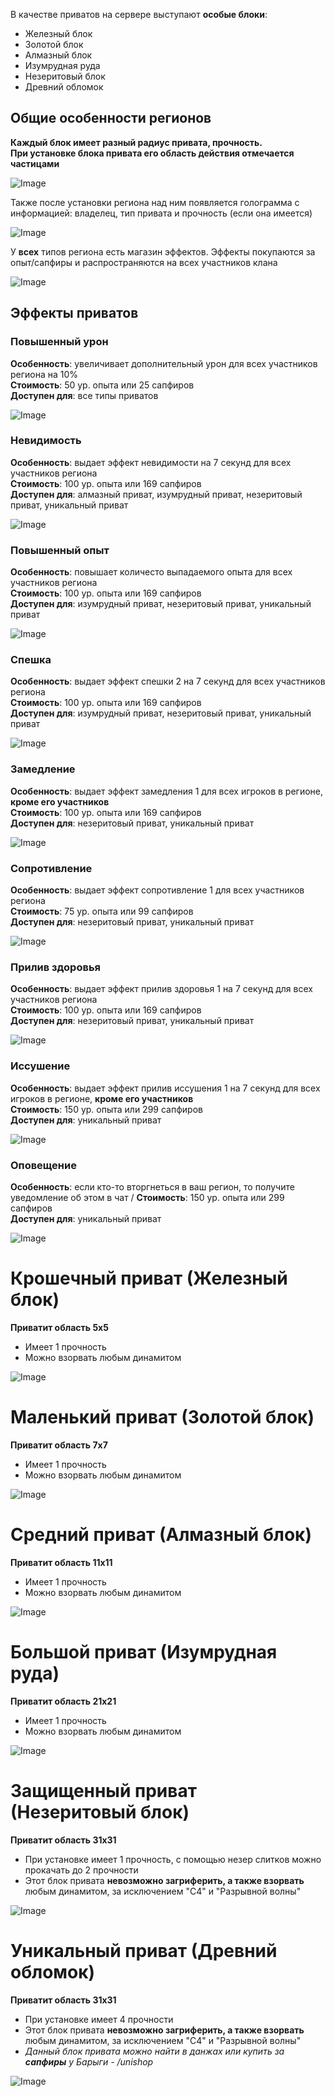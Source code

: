 В качестве приватов на сервере выступают **особые блоки**: 
* Железный блок 
* Золотой блок 
* Алмазный блок 
* Изумрудная руда 
* Незеритовый блок 
* Древний обломок 

## Общие особенности регионов
**Каждый блок имеет разный радиус привата, прочность.**\
**При установке блока привата его область действия отмечается частицами**

![Image](https://github.com/Ghuadg/wiki/blob/master/docs/lite-anarchy/Общие%20сведения/assets/рг.png?raw=true)

Также после установки региона над ним появляется голограмма с информацией: владелец, тип привата и прочность (если она имеется)

![Image](https://github.com/Ghuadg/wiki/blob/master/docs/lite-anarchy/Общие%20сведения/assets/рг2.png?raw=true)

У **всех** типов региона есть магазин эффектов. Эффекты покупаются за опыт/сапфиры и распространяются на всех участников клана

![Image](https://github.com/Ghuadg/wiki/blob/master/docs/lite-anarchy/Общие%20сведения/assets/рг3.png?raw=true)

## Эффекты приватов

### Повышенный урон
**Особенность**: увеличивает дополнительный урон для всех участников региона на 10% \
**Стоимость**: 50 ур. опыта или 25 сапфиров \
**Доступен для**: все типы приватов 

![Image](https://github.com/Ghuadg/wiki/blob/master/docs/lite-anarchy/Общие%20сведения/assets/rg_effect1.png?raw=true)

### Невидимость
**Особенность**: выдает эффект невидимости на 7 секунд для всех участников региона \
**Стоимость**: 100 ур. опыта или 169 сапфиров \
**Доступен для**: алмазный приват, изумрудный приват, незеритовый приват, уникальный приват

![Image](https://github.com/Ghuadg/wiki/blob/master/docs/lite-anarchy/Общие%20сведения/assets/rg_effect2.png?raw=true)

### Повышенный опыт
**Особенность**: повышает количесто выпадаемого опыта для всех участников региона \
**Стоимость**: 100 ур. опыта или 169 сапфиров \
**Доступен для**: изумрудный приват, незеритовый приват, уникальный приват

![Image](https://github.com/Ghuadg/wiki/blob/master/docs/lite-anarchy/Общие%20сведения/assets/rg_effect3.png?raw=true)

### Спешка
**Особенность**: выдает эффект спешки 2 на 7 секунд для всех участников региона \
**Стоимость**: 100 ур. опыта или 169 сапфиров \
**Доступен для**: изумрудный приват, незеритовый приват, уникальный приват

![Image](https://github.com/Ghuadg/wiki/blob/master/docs/lite-anarchy/Общие%20сведения/assets/rg_effect4.png?raw=true)

### Замедление
**Особенность**: выдает эффект замедления 1 для всех игроков в регионе, **кроме его участников** \
**Стоимость**: 100 ур. опыта или 169 сапфиров \
**Доступен для**: незеритовый приват, уникальный приват

![Image](https://github.com/Ghuadg/wiki/blob/master/docs/lite-anarchy/Общие%20сведения/assets/rg_effect5.png?raw=true)

### Сопротивление
**Особенность**: выдает эффект сопротивление 1 для всех участников региона \
**Стоимость**: 75 ур. опыта или 99 сапфиров \
**Доступен для**: незеритовый приват, уникальный приват

![Image](https://github.com/Ghuadg/wiki/blob/master/docs/lite-anarchy/Общие%20сведения/assets/rg_effect6.png?raw=true)

### Прилив здоровья
**Особенность**: выдает эффект прилив здоровья 1 на 7 секунд для всех участников региона \
**Стоимость**: 100 ур. опыта или 169 сапфиров \
**Доступен для**: незеритовый приват, уникальный приват

![Image](https://github.com/Ghuadg/wiki/blob/master/docs/lite-anarchy/Общие%20сведения/assets/rg_effect7.png?raw=true)

### Иссушение
**Особенность**: выдает эффект прилив иссушения 1 на 7 секунд для всех игроков в регионе, **кроме его участников** \
**Стоимость**: 150 ур. опыта или 299 сапфиров \
**Доступен для**: уникальный приват

![Image](https://github.com/Ghuadg/wiki/blob/master/docs/lite-anarchy/Общие%20сведения/assets/rg_effect8.png?raw=true)

### Оповещение
**Особенность**: если кто-то вторгнеться в ваш регион, то получите уведомление об этом в чат /
**Стоимость**: 150 ур. опыта или 299 сапфиров \
**Доступен для**: уникальный приват

![Image](https://github.com/Ghuadg/wiki/blob/master/docs/lite-anarchy/Общие%20сведения/assets/rg_effect9.png?raw=true)

# Крошечный приват (Железный блок)

**Приватит область 5х5**
* Имеет 1 прочность 
* Можно взорвать любым динамитом

![Image](https://github.com/Ghuadg/wiki/blob/master/docs/lite-anarchy/Общие%20сведения/assets/block_rg1.png?raw=true)

# Маленький приват (Золотой блок)

**Приватит область 7х7**
* Имеет 1 прочность 
* Можно взорвать любым динамитом

![Image](https://github.com/Ghuadg/wiki/blob/master/docs/lite-anarchy/Общие%20сведения/assets/block_rg2.png?raw=true)

# Средний приват (Алмазный блок)

**Приватит область 11х11**
* Имеет 1 прочность 
* Можно взорвать любым динамитом

![Image](https://github.com/Ghuadg/wiki/blob/master/docs/lite-anarchy/Общие%20сведения/assets/block_rg3.png?raw=true)

# Большой приват (Изумрудная руда)

**Приватит область 21х21**
* Имеет 1 прочность 
* Можно взорвать любым динамитом

![Image](https://github.com/Ghuadg/wiki/blob/master/docs/lite-anarchy/Общие%20сведения/assets/block_rg4.png?raw=true)

# Защищенный приват (Незеритовый блок)

**Приватит область 31х31**
* При установке имеет 1 прочность, с помощью незер слитков можно прокачать до 2 прочности
* Этот блок привата **невозможно загриферить, а также взорвать** любым динамитом, за исключением "С4" и "Разрывной волны"

![Image](https://github.com/Ghuadg/wiki/blob/master/docs/lite-anarchy/Общие%20сведения/assets/block_rg5.png?raw=true)

# Уникальный приват (Древний обломок)

**Приватит область 31х31**
* При установке имеет 4 прочности
* Этот блок привата **невозможно загриферить, а также взорвать** любым динамитом, за исключением "С4" и "Разрывной волны"
* *Данный блок привата можно найти в данжах или купить за **сапфиры** у Барыги - /unishop*

![Image](https://github.com/Ghuadg/wiki/blob/master/docs/lite-anarchy/Общие%20сведения/assets/block_rg6.png?raw=true)
